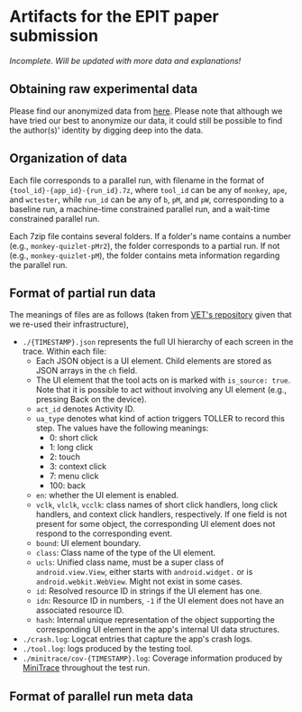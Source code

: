 # Artifacts for the EPIT paper submission

*Incomplete. Will be updated with more data and explanations!*

## Obtaining raw experimental data

Please find our anonymized data from [here](https://github.com/EpitPaper/main/releases/tag/ase2022). Please note that although we have tried our best to anonymize our data, it could still be possible to find the author(s)' identity by digging deep into the data.

## Organization of data

Each file corresponds to a parallel run, with filename in the format of `{tool_id}-{app_id}-{run_id}.7z`, where `tool_id` can be any of `monkey`, `ape`, and `wctester`, while `run_id` can be any of `b`, `pM`, and `pW`, corresponding to a baseline run, a machine-time constrained parallel run, and a wait-time constrained parallel run.

Each 7zip file contains several folders. If a folder's name contains a number (e.g., `monkey-quizlet-pMr2`), the folder corresponds to a partial run. If not (e.g., `monkey-quizlet-pM`), the folder contains meta information regarding the parallel run.

## Format of partial run data

The meanings of files are as follows (taken from [VET's repository](https://github.com/VET-UI-Testing/main) given that we re-used their infrastructure),

- `./{TIMESTAMP}.json` represents the full UI hierarchy of each screen in the trace. Within each file:
  - Each JSON object is a UI element. Child elements are stored as JSON arrays in the `ch` field.
  - The UI element that the tool acts on is marked with `is_source: true`. Note that it is possible to act without involving any UI element (e.g., pressing Back on the device).
  - `act_id` denotes Activity ID.
  - `ua_type` denotes what kind of action triggers TOLLER to record this step. The values have the following meanings:
    * 0: short click
    * 1: long click
    * 2: touch
    * 3: context click
    * 7: menu click
    * 100: back
  - `en`: whether the UI element is enabled.
  - `vclk`, `vlclk`, `vcclk`: class names of short click handlers, long click handlers, and context click handlers, respectively. If one field is not present for some object, the corresponding UI element does not respond to the corresponding event.
  - `bound`: UI element boundary.
  - `class`: Class name of the type of the UI element.
  - `ucls`: Unified class name, must be a super class of `android.view.View`, either starts with `android.widget.` or is `android.webkit.WebView`. Might not exist in some cases.
  - `id`: Resolved resource ID in strings if the UI element has one.
  - `idn`: Resource ID in numbers, `-1` if the UI element does not have an associated resource ID.
  - `hash`: Internal unique representation of the object supporting the corresponding UI element in the app's internal UI data structures.
- `./crash.log`: Logcat entries that capture the app's crash logs.
- `./tool.log`: logs produced by the testing tool.
- `./minitrace/cov-{TIMESTAMP}.log`: Coverage information produced by [MiniTrace](http://gutianxiao.com/ape/install-mini-tracing) throughout the test run.

## Format of parallel run meta data


